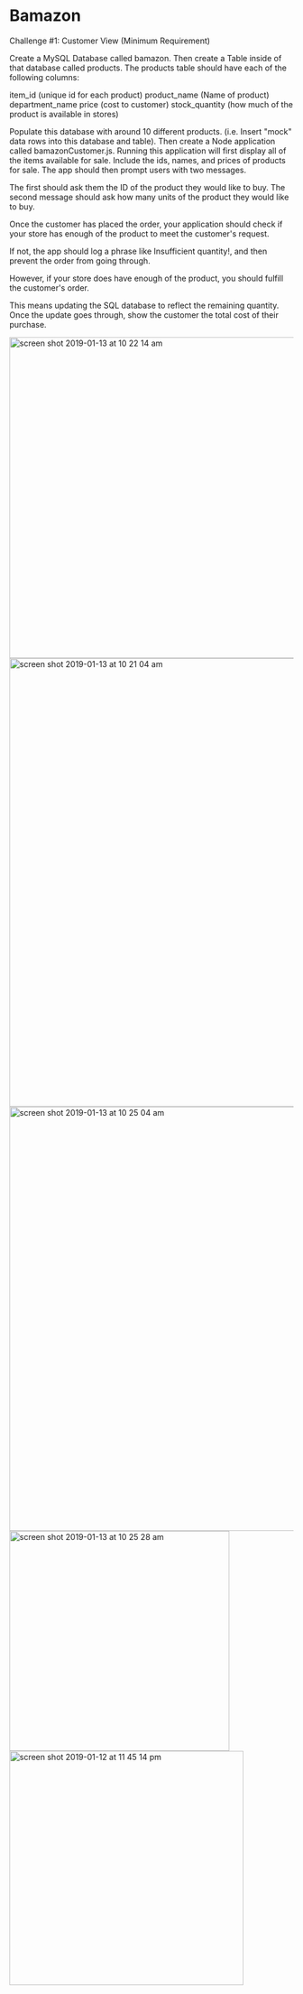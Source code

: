 # Bamazon
Challenge #1: Customer View (Minimum Requirement)


Create a MySQL Database called bamazon.
Then create a Table inside of that database called products.
The products table should have each of the following columns:



item_id (unique id for each product)
product_name (Name of product)
department_name
price (cost to customer)
stock_quantity (how much of the product is available in stores)



Populate this database with around 10 different products. (i.e. Insert "mock" data rows into this database and table).
Then create a Node application called bamazonCustomer.js. Running this application will first display all of the items available for sale. Include the ids, names, and prices of products for sale.
The app should then prompt users with two messages.



The first should ask them the ID of the product they would like to buy.
The second message should ask how many units of the product they would like to buy.



Once the customer has placed the order, your application should check if your store has enough of the product to meet the customer's request.



If not, the app should log a phrase like Insufficient quantity!, and then prevent the order from going through.



However, if your store does have enough of the product, you should fulfill the customer's order.


This means updating the SQL database to reflect the remaining quantity.
Once the update goes through, show the customer the total cost of their purchase.

<img width="569" alt="screen shot 2019-01-13 at 10 22 14 am" src="https://user-images.githubusercontent.com/43393527/51087786-2b551f00-171d-11e9-8bf6-02a6e394d68b.png">

<img width="795" alt="screen shot 2019-01-13 at 10 21 04 am" src="https://user-images.githubusercontent.com/43393527/51087793-360fb400-171d-11e9-8496-3272e9c12155.png">



<img width="752" alt="screen shot 2019-01-13 at 10 25 04 am" src="https://user-images.githubusercontent.com/43393527/51087827-a3234980-171d-11e9-9fe2-da7d7ea3e6fb.png">

<img width="390" alt="screen shot 2019-01-13 at 10 25 28 am" src="https://user-images.githubusercontent.com/43393527/51087831-a8809400-171d-11e9-9408-b7588c08a4a6.png">



<img width="415" alt="screen shot 2019-01-12 at 11 45 14 pm" src="https://user-images.githubusercontent.com/43393527/51087853-26449f80-171e-11e9-8277-178bd40a22fc.png">
